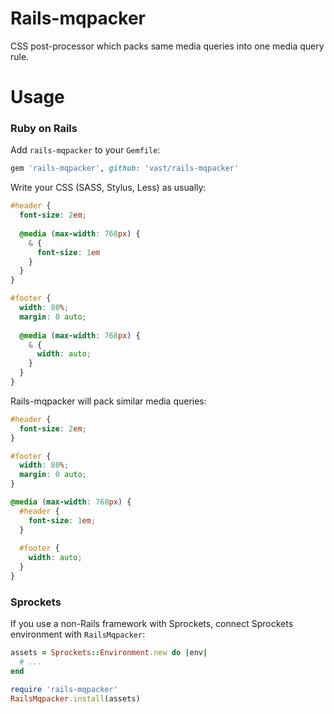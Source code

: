 Rails-mqpacker
==============

CSS post-processor which packs same media queries into one media query rule.

Usage
==============

### Ruby on Rails

Add `rails-mqpacker` to your `Gemfile`:

```ruby
gem 'rails-mqpacker', github: 'vast/rails-mqpacker'
```

Write your CSS (SASS, Stylus, Less) as usually:

```scss
#header {
  font-size: 2em;
  
  @media (max-width: 768px) {
    & {
      font-size: 1em
    }
  }
}

#footer {
  width: 80%;
  margin: 0 auto;
  
  @media (max-width: 768px) {
    & {
      width: auto;
    }
  }
}
```

Rails-mqpacker will pack similar media queries:

```css
#header {
  font-size: 2em;
}

#footer {
  width: 80%;
  margin: 0 auto;
}

@media (max-width: 768px) {
  #header {
    font-size: 1em;
  }
  
  #footer {
    width: auto;
  }
}
```

### Sprockets

If you use a non-Rails framework with Sprockets, connect Sprockets environment
with `RailsMqpacker`:


```ruby
assets = Sprockets::Environment.new do |env|
  # ...
end

require 'rails-mqpacker'
RailsMqpacker.install(assets)
```

